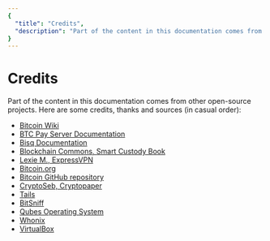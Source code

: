 ```yaml
---
{
  "title": "Credits",
  "description": "Part of the content in this documentation comes from other open-source projects. Here are some credits, thanks and sources. This is the Wasabi documentation, an archive of knowledge about the open-source, non-custodial and privacy-focused Bitcoin wallet for desktop."
}
---
```


# Credits

Part of the content in this documentation comes from other open-source projects.
Here are some credits, thanks and sources (in casual order):
- [Bitcoin Wiki](https://en.bitcoin.it/wiki/Main_Page)
- [BTC Pay Server Documentation](https://docs.btcpayserver.org/)
- [Bisq Documentation](https://docs.bisq.network/)
- [Blockchain Commons, Smart Custody Book](https://www.smartcustody.com/)
- [Lexie M., ExpressVPN](https://www.expressvpn.com)
- [Bitcoin.org](https://bitcoin.org/en/)
- [Bitcoin GitHub repository](https://github.com/bitcoin/)
- [CryptoSeb, Cryptopaper](https://github.com/cryptoseb/CryptoPaper)
- [Tails](https://tails.boum.org/)
- [BitSniff](https://github.com/m417z/bitsniff/)
- [Qubes Operating System](https://qubes-os.org/doc/)
- [Whonix](https://whonix.org)
- [VirtualBox](https://virtualbox.org)
